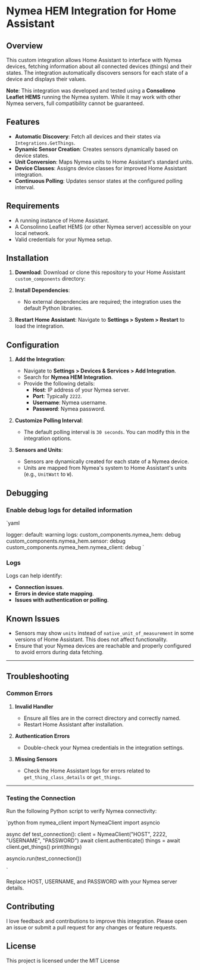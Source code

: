 # Nymea HEM Integration for Home Assistant

## Overview

This custom integration allows Home Assistant to interface with Nymea devices, fetching information about all connected devices (things) and their states. The integration automatically discovers sensors for each state of a device and displays their values.

**Note**: This integration was developed and tested using a **Consolinno Leaflet HEMS** running the Nymea system. While it may work with other Nymea servers, full compatibility cannot be guaranteed.

## Features

- **Automatic Discovery**: Fetch all devices and their states via `Integrations.GetThings`.
- **Dynamic Sensor Creation**: Creates sensors dynamically based on device states.
- **Unit Conversion**: Maps Nymea units to Home Assistant's standard units.
- **Device Classes**: Assigns device classes for improved Home Assistant integration.
- **Continuous Polling**: Updates sensor states at the configured polling interval.

## Requirements

- A running instance of Home Assistant.
- A Consolinno Leaflet HEMS (or other Nymea server) accessible on your local network.
- Valid credentials for your Nymea setup.

## Installation

1. **Download**: Download or clone this repository to your Home Assistant `custom_components` directory:

2. **Install Dependencies**:
   - No external dependencies are required; the integration uses the default Python libraries.

3. **Restart Home Assistant**: Navigate to **Settings > System > Restart** to load the integration.

## Configuration

1. **Add the Integration**:
   - Navigate to **Settings > Devices & Services > Add Integration**.
   - Search for **Nymea HEM Integration**.
   - Provide the following details:
     - **Host**: IP address of your Nymea server.
     - **Port**: Typically `2222`.
     - **Username**: Nymea username.
     - **Password**: Nymea password.

2. **Customize Polling Interval**:
   - The default polling interval is `30 seconds`. You can modify this in the integration options.

3. **Sensors and Units**:
   - Sensors are dynamically created for each state of a Nymea device.
   - Units are mapped from Nymea's system to Home Assistant's units (e.g., `UnitWatt` to `W`).

## Debugging

### Enable debug logs for detailed information

`yaml

logger:
  default: warning
  logs:
    custom_components.nymea_hem: debug
    custom_components.nymea_hem.sensor: debug
    custom_components.nymea_hem.nymea_client: debug
`

### Logs

Logs can help identify:

- **Connection issues**.
- **Errors in device state mapping**.
- **Issues with authentication or polling**.

## Known Issues

- Sensors may show `units` instead of `native_unit_of_measurement` in some versions of Home Assistant. This does not affect functionality.
- Ensure that your Nymea devices are reachable and properly configured to avoid errors during data fetching.

---

## Troubleshooting

### Common Errors

1. **Invalid Handler**  
   - Ensure all files are in the correct directory and correctly named.  
   - Restart Home Assistant after installation.

2. **Authentication Errors**  
   - Double-check your Nymea credentials in the integration settings.

3. **Missing Sensors**  
   - Check the Home Assistant logs for errors related to `get_thing_class_details` or `get_things`.

---

### Testing the Connection

Run the following Python script to verify Nymea connectivity:

`python
from nymea_client import NymeaClient
import asyncio

async def test_connection():
    client = NymeaClient("HOST", 2222, "USERNAME", "PASSWORD")
    await client.authenticate()
    things = await client.get_things()
    print(things)

asyncio.run(test_connection())

`

Replace HOST, USERNAME, and PASSWORD with your Nymea server details.

## Contributing

I love feedback and contributions to improve this integration.
Please open an issue or submit a pull request for any changes or feature requests.

## License

This project is licensed under the MIT License
